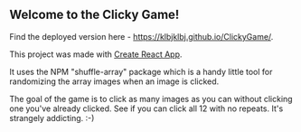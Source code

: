 ## Welcome to the Clicky Game!

Find the deployed version here - https://klbjklbj.github.io/ClickyGame/.

This project was made with [Create React App](https://github.com/facebook/create-react-app).

It uses the NPM "shuffle-array" package which is a handy little tool for randomizing the array images when an image is clicked.

The goal of the game is to click as many images as you can without clicking one you've already clicked. See if you can click all 12 with no repeats. It's strangely addicting. :-)

